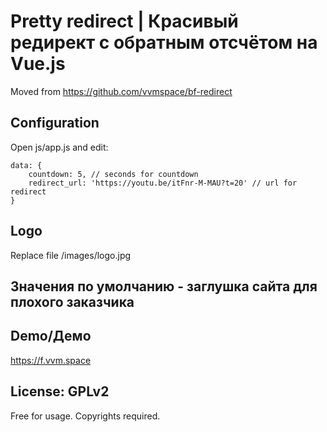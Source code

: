 # Pretty redirect | Красивый редирект с обратным отсчётом на Vue.js

Moved from https://github.com/vvmspace/bf-redirect

## Configuration

Open js/app.js and edit:

```
data: {
    countdown: 5, // seconds for countdown
    redirect_url: 'https://youtu.be/itFnr-M-MAU?t=20' // url for redirect
}
```

## Logo

Replace file /images/logo.jpg


## Значения по умолчанию - заглушка сайта для плохого заказчика

## Demo/Демо

https://f.vvm.space

## License: GPLv2

Free for usage. Copyrights required.
